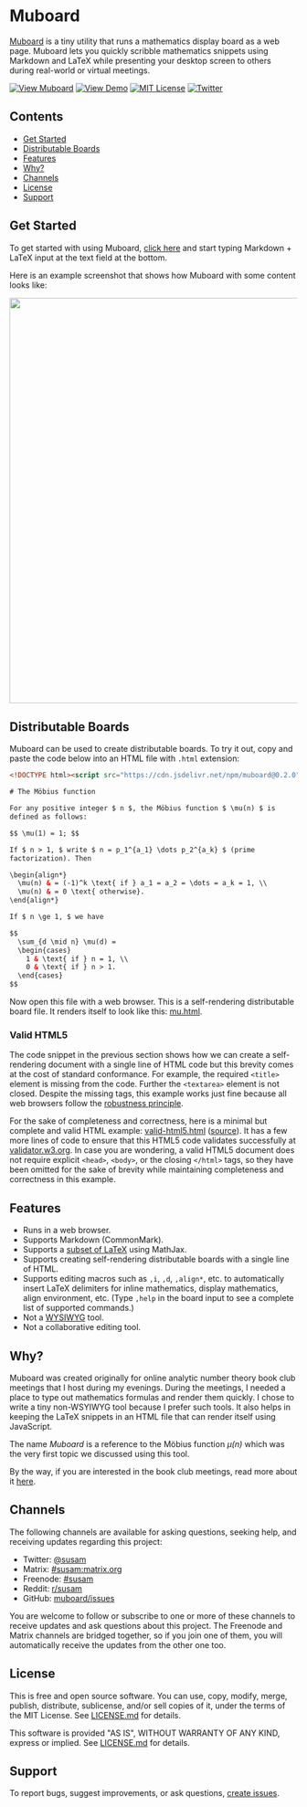 Muboard
=======

[Muboard][Muboard URL] is a tiny utility that runs a mathematics
display board as a web page. Muboard lets you quickly scribble
mathematics snippets using Markdown and LaTeX while presenting your
desktop screen to others during real-world or virtual meetings.

[![View Muboard][Muboard SVG]][Muboard URL]
[![View Demo][Demo SVG]][Demo URL]
[![MIT License][License SVG]][L]
[![Twitter][Twitter SVG]][Twitter URL]

[Muboard SVG]: https://img.shields.io/badge/view-muboard-brightgreen
[Muboard URL]: https://muboard.net/
[Demo SVG]: https://img.shields.io/badge/view-demo-brightgreen
[Demo URL]: https://muboard.net/examples/mu.html
[License SVG]: https://img.shields.io/badge/license-MIT-%233ea639
[Twitter SVG]: https://img.shields.io/badge/twitter-%40susam-%231da1f2
[Twitter URL]: https://twitter.com/intent/follow?screen_name=susam


Contents
--------

* [Get Started](#get-started)
* [Distributable Boards](#distributable-boards)
* [Features](#features)
* [Why?](#why)
* [Channels](#channels)
* [License](#license)
* [Support](#support)


Get Started
-----------

To get started with using Muboard, [click here][Muboard URL] and start
typing Markdown + LaTeX input at the text field at the bottom.

Here is an example screenshot that shows how Muboard with some content
looks like:

<div align="center">
<img width="710" src="https://i.imgur.com/UWGwVPV.png">
</div>


Distributable Boards
--------------------

Muboard can be used to create distributable boards. To try it out,
copy and paste the code below into an HTML file with `.html`
extension:

```html
<!DOCTYPE html><script src="https://cdn.jsdelivr.net/npm/muboard@0.2.0"></script><textarea>

# The Möbius function

For any positive integer $ n $, the Möbius function $ \mu(n) $ is
defined as follows:

$$ \mu(1) = 1; $$

If $ n > 1, $ write $ n = p_1^{a_1} \dots p_2^{a_k} $ (prime
factorization). Then

\begin{align*}
  \mu(n) & = (-1)^k \text{ if } a_1 = a_2 = \dots = a_k = 1, \\
  \mu(n) & = 0 \text{ otherwise}.
\end{align*}

If $ n \ge 1, $ we have

$$
  \sum_{d \mid n} \mu(d) =
  \begin{cases}
    1 & \text{ if } n = 1, \\
    0 & \text{ if } n > 1.
  \end{cases}
$$
```

Now open this file with a web browser. This is a self-rendering
distributable board file. It renders itself to look like this:
[mu.html](https://muboard.net/examples/mu.html).


### Valid HTML5

The code snippet in the previous section shows how we can create a
self-rendering document with a single line of HTML code but this
brevity comes at the cost of standard conformance. For example, the
required `<title>` element is missing from the code. Further the
`<textarea>` element is not closed. Despite the missing tags, this
example works just fine because all web browsers follow the
[robustness principle][ROBUSTNESS].

For the sake of completeness and correctness, here is a minimal but
complete and valid HTML example:
[valid-html5.html](https://muboard.net/examples/valid-html5.html)
([source](examples/valid-html5.html)). It has a few more lines of code
to ensure that this HTML5 code validates successfully at
[validator.w3.org][VALIDATOR]. In case you are wondering, a valid
HTML5 document does not require explicit `<head>`, `<body>`, or the
closing `</html>` tags, so they have been omitted for the sake of
brevity while maintaining completeness and correctness in this
example.

[ROBUSTNESS]: https://en.wikipedia.org/wiki/Robustness_principle
[VALIDATOR]: https://validator.w3.org/#validate_by_input


Features
--------

* Runs in a web browser.
* Supports Markdown (CommonMark).
* Supports a [subset of LaTeX][macros] using MathJax.
* Supports creating self-rendering distributable boards with a single
  line of HTML.
* Supports editing macros such as `,i`, `,d`, `,align*`, etc. to
  automatically insert LaTeX delimiters for inline mathematics,
  display mathematics, align environment, etc. (Type `,help` in the
  board input to see a complete list of supported commands.)
* Not a [WYSIWYG][WYSIWYG] tool.
* Not a collaborative editing tool.

[macros]: http://docs.mathjax.org/en/latest/input/tex/macros/index.html
[WYSIWYG]: https://en.wikipedia.org/wiki/WYSIWYG


Why?
----

Muboard was created originally for online analytic number theory book
club meetings that I host during my evenings. During the meetings, I
needed a place to type out mathematics formulas and render them
quickly. I chose to write a tiny non-WSYIWYG tool because I prefer
such tools. It also helps in keeping the LaTeX snippets in an HTML
file that can render itself using JavaScript.

The name *Muboard* is a reference to the Möbius function *μ(n)* which
was the very first topic we discussed using this tool.

By the way, if you are interested in the book club meetings, read more
about it [here](https://spxy.github.io/bc/).


Channels
--------

The following channels are available for asking questions, seeking
help, and receiving updates regarding this project:

- Twitter: [@susam](https://twitter.com/intent/follow?screen_name=susam)
- Matrix: [#susam:matrix.org](https://matrix.to/#/#susam:matrix.org)
- Freenode: [#susam](https://webchat.freenode.net/#susam)
- Reddit: [r/susam](https://reddit.com/r/susam)
- GitHub: [muboard/issues](http://github.com/susam/muboard/issues)

You are welcome to follow or subscribe to one or more of these channels
to receive updates and ask questions about this project. The Freenode and
Matrix channels are bridged together, so if you join one of them, you
will automatically receive the updates from the other one too.


License
-------

This is free and open source software. You can use, copy, modify,
merge, publish, distribute, sublicense, and/or sell copies of it,
under the terms of the MIT License. See [LICENSE.md][L] for details.

This software is provided "AS IS", WITHOUT WARRANTY OF ANY KIND,
express or implied. See [LICENSE.md][L] for details.

[L]: LICENSE.md


Support
-------

To report bugs, suggest improvements, or ask questions,
[create issues][ISSUES].

[ISSUES]: https://github.com/susam/muboard/issues
